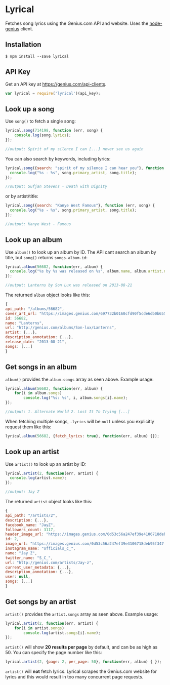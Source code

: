 # Lyrical

Fetches song lyrics using the Genius.com API and website. Uses the [node-genius](https://github.com/alexbooker/node-genius) client.

## Installation
```
$ npm install --save lyrical
```

## API Key
Get an API key at https://genius.com/api-clients.
```js
var lyrical = require('lyrical')(api_key);
```
## Look up a song
Use `song()` to fetch a single song:
```js
lyrical.song(714198, function (err, song) {
    console.log(song.lyrics);
});
```
```js
//output: Spirit of my silence I can [...] never see us again
```
You can also search by keywords, including lyrics:
```js
lyrical.song({search: "spirit of my silence I can hear you"}, function (err, song) {
  console.log("%s - %s", song.primary_artist, song.title);
});
```
```js
//output: Sufjan Stevens - Death with Dignity
```
or by artist/title:
```js
lyrical.song({search: "Kanye West Famous"}, function (err, song) {
  console.log("%s - %s", song.primary_artist, song.title);
});
```
```js
//output: Kanye West - Famous
```
## Look up an album

Use `album()` to look up an album by ID. The API cant search an album by title, but `song()` returns `songs.album.id`:
```js
lyrical.album(56682, function(err, album) {
  console.log("%s by %s was released on %s", album.name, album.artist.name,album.release_date);
});
```
```js
//output: Lanterns by Son Lux was released on 2013-08-21
```
The returned `album` object looks like this:
```js
{
api_path: "/albums/56682",
cover_art_url: "https://images.genius.com/697732b0160cfd90f5cde6db0b6555b0.1000x1000x1.jpg",
id: 56682,
name: "Lanterns",
url: "http://genius.com/albums/Son-lux/Lanterns",
artist: {...},
description_annotation: {...},
release_date: "2013-08-21",
songs: [...]
}
```
## Get songs in an album
`album()` provides the `album.songs` array as seen above. Example usage:
```js
lyrical.album(56682, function(err, album) {
    for(i in album.songs)
        console.log("%s: %s", i, album.songs[i].name);
});
```
```js
//output: 1. Alternate World 2. Lost It To Trying [...]
```
When fetching multiple songs, `.lyrics` will be `null` unless you explicitly request them like this:
```js
lyrical.album(56682, {fetch_lyrics: true}, function(err, album) {});
```
## Look up an artist
Use `artist()` to look up an artist by ID:
```js
lyrical.artist(2, function(err, artist) {
  console.log(artist.name);
});
```
```js
//output: Jay Z
```
The returned `artist` object looks like this:
```js
{
api_path: "/artists/2",
description: {...},
facebook_name: "JayZ",
followers_count: 3117,
header_image_url: "https://images.genius.com/0d53c56a247ef39e4106718deb95f347.1000x500x1.jpg",
id: 2,
image_url: "https://images.genius.com/0d53c56a247ef39e4106718deb95f347.1000x500x1.jpg",
instagram_name: "officials_c_",
name: "Jay Z",
twitter_name: "S_C_",
url: "http://genius.com/artists/Jay-z",
current_user_metadata: {...},
description_annotation: {...},
user: null,
songs: [...]
}
```
## Get songs by an artist
`artist()` provides the `artist.songs` array as seen above. Example usage:
```js
lyrical.artist(2, function(err, artist) {
    for(i in artist.songs)
        console.log(artist.songs[i].name);
});
```
`artist()` will show  **20 results per page** by default, and can be as high as 50. You can specify the page number like this:
```js
lyrical.artist(2, {page: 2, per_page: 50}, function(err, album) { });
```
`artist()` will **not** fetch lyrics. Lyrical scrapes the Genius.com website for lyrics and this would result in too many concurrent page requests.

